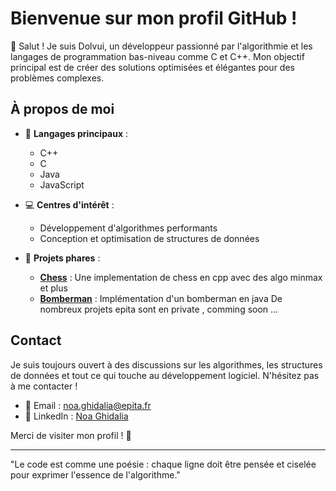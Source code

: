 # Bienvenue sur mon profil GitHub !

👋 Salut ! Je suis Dolvui, un développeur passionné par l'algorithmie et les langages de programmation bas-niveau comme C et C++. Mon objectif principal est de créer des solutions optimisées et élégantes pour des problèmes complexes.

## À propos de moi

- 🌟 **Langages principaux** : 
  - C++
  - C
  - Java
  - JavaScript

- 💻 **Centres d'intérêt** :
  - Développement d'algorithmes performants
  - Conception et optimisation de structures de données

- 🚀 **Projets phares** :
  - **[Chess](https://github.com/dolvui/Chess)** : Une implementation de chess en cpp avec des algo minmax et plus
  - **[Bomberman](https://github.com/dolvui/jws)** : Implémentation d'un bomberman en java
   De nombreux projets epita sont en private , comming soon ...

## Contact

Je suis toujours ouvert à des discussions sur les algorithmes, les structures de données et tout ce qui touche au développement logiciel. N'hésitez pas à me contacter !

- 📧 Email : [noa.ghidalia@epita.fr](noa.ghidalia@epita.fr)
- 💼 LinkedIn : [Noa Ghidalia](https://www.linkedin.com/in/noa-ghidalia-1877012b6/)

Merci de visiter mon profil ! 🌟

---

"Le code est comme une poésie : chaque ligne doit être pensée et ciselée pour exprimer l'essence de l'algorithme."

